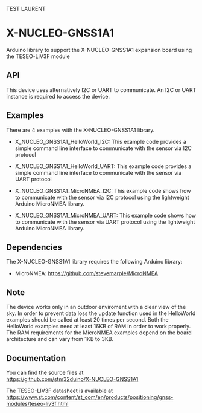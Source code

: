 TEST LAURENT

# X-NUCLEO-GNSS1A1
Arduino library to support the X-NUCLEO-GNSS1A1 expansion board using the TESEO-LIV3F module

## API

This device uses alternatively I2C or UART to communicate. An I2C or UART instance is required to access the device.
  
## Examples

There are 4 examples with the  X-NUCLEO-GNSS1A1 library.

* X_NUCLEO_GNSS1A1_HelloWorld_I2C: This example code provides a simple command line interface
  to communicate with the sensor via I2C protocol

* X_NUCLEO_GNSS1A1_HelloWorld_UART: This example code provides a simple command line interface
  to communicate with the sensor via UART protocol

* X_NUCLEO_GNSS1A1_MicroNMEA_I2C: This example code shows how to communicate with the sensor via 
  I2C protocol using the lightweight Arduino MicroNMEA library. 

* X_NUCLEO_GNSS1A1_MicroNMEA_UART: This example code shows how to communicate with the sensor via 
  UART protocol using the lightweight Arduino MicroNMEA library. 

## Dependencies

The X-NUCLEO-GNSS1A1 library requires the following Arduino library:

* MicroNMEA: https://github.com/stevemarple/MicroNMEA

## Note

The device works only in an outdoor enviroment with a clear view of the sky.
In order to prevent data loss the update function used in the HelloWorld examples should be called at least 20 times per second.
Both the HelloWorld examples need at least 16KB of RAM in order to work properly. The RAM requirements for the MicroNMEA examples
depend on the board architecture and can vary from 1KB to 3KB.

## Documentation

You can find the source files at  
https://github.com/stm32duino/X-NUCLEO-GNSS1A1

The TESEO-LIV3F datasheet is available at  
https://www.st.com/content/st_com/en/products/positioning/gnss-modules/teseo-liv3f.html
